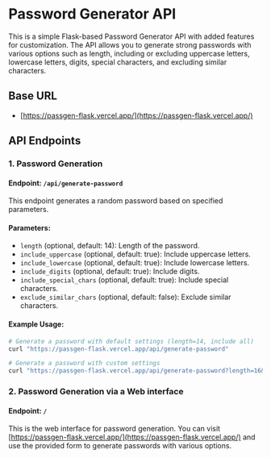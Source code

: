 # Password Generator API

This is a simple Flask-based Password Generator API with added features for customization. The API allows you to generate strong passwords with various options such as length, including or excluding uppercase letters, lowercase letters, digits, special characters, and excluding similar characters.

## Base URL

- [https://passgen-flask.vercel.app/](https://passgen-flask.vercel.app/)

## API Endpoints

### 1. Password Generation

#### Endpoint: `/api/generate-password`

This endpoint generates a random password based on specified parameters.

#### Parameters:

- `length` (optional, default: 14): Length of the password.
- `include_uppercase` (optional, default: true): Include uppercase letters.
- `include_lowercase` (optional, default: true): Include lowercase letters.
- `include_digits` (optional, default: true): Include digits.
- `include_special_chars` (optional, default: true): Include special characters.
- `exclude_similar_chars` (optional, default: false): Exclude similar characters.

#### Example Usage:

```bash
# Generate a password with default settings (length=14, include all)
curl "https://passgen-flask.vercel.app/api/generate-password"

# Generate a password with custom settings
curl "https://passgen-flask.vercel.app/api/generate-password?length=16&include_uppercase=true&include_digits=true&exclude_similar_chars=true"
```

### 2. Password Generation via a Web interface

#### Endpoint: `/`

This is the web interface for password generation. You can visit  [https://passgen-flask.vercel.app/](https://passgen-flask.vercel.app/) and use the provided form to generate passwords with various options.
